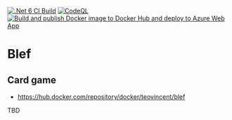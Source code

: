 [![.Net 6 CI Build](https://github.com/ArturWincenciak/Blef/actions/workflows/ci-build.yml/badge.svg?branch=main)](https://github.com/ArturWincenciak/Blef/actions/workflows/ci-build.yml) [![CodeQL](https://github.com/ArturWincenciak/Blef/actions/workflows/codeql-analysis.yml/badge.svg)](https://github.com/ArturWincenciak/Blef/actions/workflows/codeql-analysis.yml) [![Build and publish Docker image to Docker Hub and deploy to Azure Web App](https://github.com/ArturWincenciak/Blef/actions/workflows/cd-build.yml/badge.svg?branch=ArturWincenciak-patch-1)](https://github.com/ArturWincenciak/Blef/actions/workflows/cd-build.yml)

# Blef

## Card game
- https://hub.docker.com/repository/docker/teovincent/blef

TBD
